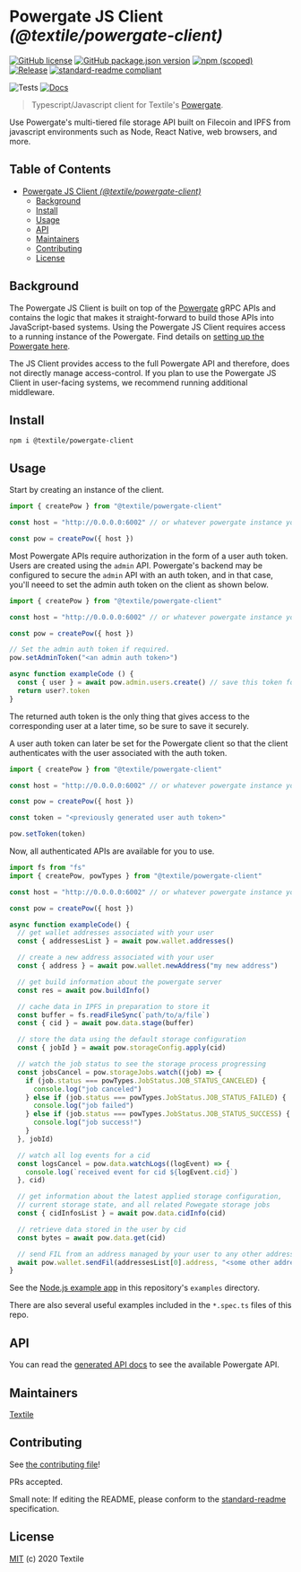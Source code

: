 Powergate JS Client _(@textile/powergate-client)_
===

[![GitHub license](https://img.shields.io/github/license/textileio/js-powergate-client.svg)](./LICENSE)
[![GitHub package.json version](https://img.shields.io/github/package-json/v/textileio/js-powergate-client.svg?style=popout-square)](./package.json)
[![npm (scoped)](https://img.shields.io/npm/v/@textile/powergate-client.svg?style=popout-square)](https://www.npmjs.com/package/@textile/powergate-client)
[![Release](https://img.shields.io/github/release/textileio/js-powergate-client.svg)](https://github.com/textileio/js-powergate-client/releases/latest)
[![standard-readme compliant](https://img.shields.io/badge/standard--readme-OK-green.svg)](https://github.com/RichardLitt/standard-readme)

![Tests](https://github.com/textileio/js-powergate-client/workflows/Test/badge.svg)
[![Docs](https://github.com/textileio/js-powergate-client/workflows/Docs/badge.svg)](https://textileio.github.io/js-powergate-client)

> Typescript/Javascript client for Textile's [Powergate](https://github.com/textileio/powergate).

Use Powergate's multi-tiered file storage API built on Filecoin and IPFS from javascript environments such as Node, React Native, web browsers, and more.

## Table of Contents

- [Powergate JS Client _(@textile/powergate-client)_](#powergate-js-client-textilepowergate-client)
  - [Background](#background)
  - [Install](#install)
  - [Usage](#usage)
  - [API](#api)
  - [Maintainers](#maintainers)
  - [Contributing](#contributing)
  - [License](#license)

## Background

The Powergate JS Client is built on top of the [Powergate](https://github.com/textileio/powergate/) gRPC APIs and contains the logic that makes it straight-forward to build those APIs into JavaScript-based systems. Using the Powergate JS Client requires access to a running instance of the Powergate. Find details on [setting up the Powergate here](https://github.com/textileio/powergate/#installation).

The JS Client provides access to the full Powergate API and therefore, does not directly manage access-control. If you plan to use the Powergate JS Client in user-facing systems, we recommend running additional middleware.

## Install

```
npm i @textile/powergate-client
```

## Usage

Start by creating an instance of the client.

```typescript
import { createPow } from "@textile/powergate-client"

const host = "http://0.0.0.0:6002" // or whatever powergate instance you want

const pow = createPow({ host })
```

Most Powergate APIs require authorization in the form of a user auth token. Users are created using the `admin` API. Powergate's backend may be configured to secure the `admin` API with an auth token, and in that case, you'll neeed to set the admin auth token on the client as shown below.

```typescript
import { createPow } from "@textile/powergate-client"

const host = "http://0.0.0.0:6002" // or whatever powergate instance you want

const pow = createPow({ host })

// Set the admin auth token if required.
pow.setAdminToken("<an admin auth token>")

async function exampleCode () {
  const { user } = await pow.admin.users.create() // save this token for later use!
  return user?.token
}
```

The returned auth token is the only thing that gives access to the corresponding user at a later time, so be sure to save it securely.

A user auth token can later be set for the Powergate client so that the client authenticates with the user associated with the auth token.

```typescript
import { createPow } from "@textile/powergate-client"

const host = "http://0.0.0.0:6002" // or whatever powergate instance you want

const pow = createPow({ host })

const token = "<previously generated user auth token>"

pow.setToken(token)
```

Now, all authenticated APIs are available for you to use.

```typescript
import fs from "fs"
import { createPow, powTypes } from "@textile/powergate-client"

const host = "http://0.0.0.0:6002" // or whatever powergate instance you want

const pow = createPow({ host })

async function exampleCode() {
  // get wallet addresses associated with your user
  const { addressesList } = await pow.wallet.addresses()

  // create a new address associated with your user
  const { address } = await pow.wallet.newAddress("my new address")

  // get build information about the powergate server
  const res = await pow.buildInfo()

  // cache data in IPFS in preparation to store it
  const buffer = fs.readFileSync(`path/to/a/file`)
  const { cid } = await pow.data.stage(buffer)

  // store the data using the default storage configuration
  const { jobId } = await pow.storageConfig.apply(cid)

  // watch the job status to see the storage process progressing
  const jobsCancel = pow.storageJobs.watch((job) => {
    if (job.status === powTypes.JobStatus.JOB_STATUS_CANCELED) {
      console.log("job canceled")
    } else if (job.status === powTypes.JobStatus.JOB_STATUS_FAILED) {
      console.log("job failed")
    } else if (job.status === powTypes.JobStatus.JOB_STATUS_SUCCESS) {
      console.log("job success!")
    }
  }, jobId)

  // watch all log events for a cid
  const logsCancel = pow.data.watchLogs((logEvent) => {
    console.log(`received event for cid ${logEvent.cid}`)
  }, cid)

  // get information about the latest applied storage configuration,
  // current storage state, and all related Powegate storage jobs
  const { cidInfosList } = await pow.data.cidInfo(cid)

  // retrieve data stored in the user by cid
  const bytes = await pow.data.get(cid)

  // send FIL from an address managed by your user to any other address
  await pow.wallet.sendFil(addressesList[0].address, "<some other address>", BigInt(1000))
}
```

See the [Node.js example app](https://github.com/textileio/js-powergate-client/tree/master/examples/node) in this repository's `examples` directory.

There are also several useful examples included in the `*.spec.ts` files of this repo.

## API

You can read the [generated API docs](https://textileio.github.io/js-powergate-client/) to see the available Powergate API.

## Maintainers

[Textile](https://github.com/textileio)

## Contributing

See [the contributing file](CONTRIBUTING.md)!

PRs accepted.

Small note: If editing the README, please conform to the [standard-readme](https://github.com/RichardLitt/standard-readme) specification.

## License

[MIT](LICENSE) (c) 2020 Textile
